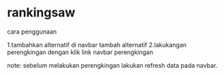 # rankingsaw

cara penggunaan

1.tambahkan alternatif di navbar tambah alternatif
2.lakukangan perengkingan dengan klik link navbar perengkingan

note: sebelum melakukan perengkingan lakukan refresh data pada navbar.

